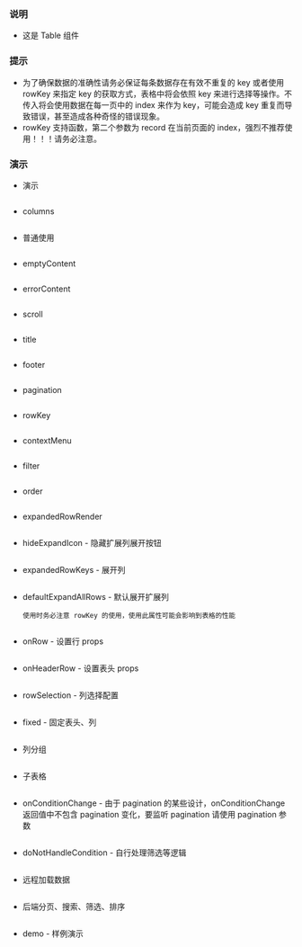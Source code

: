 ### 说明

-   这是 Table 组件

### 提示

-   为了确保数据的准确性请务必保证每条数据存在有效不重复的 key 或者使用 rowKey 来指定 key 的获取方式，表格中将会依照 key 来进行选择等操作。不传入将会使用数据在每一页中的 index 来作为 key，可能会造成 key 重复而导致错误，甚至造成各种奇怪的错误现象。
-   rowKey 支持函数，第二个参数为 record 在当前页面的 index，强烈不推荐使用！！！请务必注意。

### 演示

-   演示

```js {"codepath": "table.jsx"}
```

-   columns

```js {"codepath": "columns.jsx"}
```

-   普通使用

```js {"codepath": "base.jsx"}
```

-   emptyContent

```js {"codepath": "emptyContent.jsx"}
```

-   errorContent

```js {"codepath": "errorContent.jsx"}
```

-   scroll

```js {"codepath": "scroll.jsx"}
```

-   title

```js {"codepath": "title.jsx"}
```

-   footer

```js {"codepath": "footer.jsx"}
```

-   pagination

```js {"codepath": "pagination.jsx"}
```

-   rowKey

```js {"codepath": "rowKey.jsx"}
```

-   contextMenu

```js {"codepath": "contextMenu.jsx"}
```

-   filter

```js {"codepath": "filter.jsx"}
```

-   order

```js {"codepath": "order.jsx"}
```

-   expandedRowRender

```js {"codepath": "expandedRowRender.jsx"}
```

-   hideExpandIcon - 隐藏扩展列展开按钮

```js {"codepath": "hideExpandIcon.jsx"}
```

-   expandedRowKeys - 展开列

```js {"codepath": "expandedRowKeys.jsx"}
```

-   defaultExpandAllRows - 默认展开扩展列

    `使用时务必注意 rowKey 的使用，使用此属性可能会影响到表格的性能`

```js {"codepath": "defaultExpandAllRows.jsx"}
```

-   onRow - 设置行 props

```js {"codepath": "onRow.jsx"}
```

-   onHeaderRow - 设置表头 props

```js {"codepath": "onHeaderRow.jsx"}
```

-   rowSelection - 列选择配置

```js {"codepath": "rowSelection.jsx"}
```

-   fixed - 固定表头、列

```js {"codepath": "fixed.jsx"}
```

-   列分组

```js {"codepath": "groupColumns.jsx"}
```

-   子表格

```js {"codepath": "subTable.jsx"}
```

-   onConditionChange - 由于 pagination 的某些设计，onConditionChange 返回值中不包含 pagination 变化，要监听 pagination 请使用 pagination 参数

```js {"codepath": "onConditionChange.jsx"}
```

-   doNotHandleCondition - 自行处理筛选等逻辑

```js {"codepath": "doNotHandleCondition.jsx"}
```

-   远程加载数据

```js {"codepath": "loadingDataFromRemote.jsx"}
```

-   后端分页、搜索、筛选、排序

```js {"codepath": "fullRemoteTable.jsx"}
```

-   demo - 样例演示

```js {"codepath": "demo.jsx"}
```
